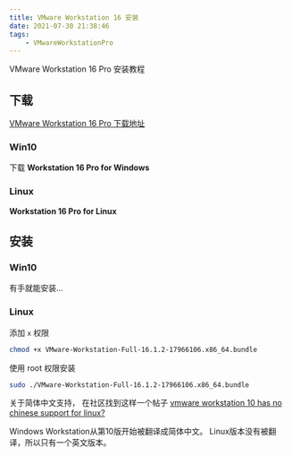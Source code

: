 ```yaml
---
title: VMware Workstation 16 安装
date: 2021-07-30 21:38:46
tags:
	- VMwareWorkstationPro
---
```



VMware Workstation 16 Pro 安装教程


## 下载

[VMware Workstation 16 Pro 下载地址](https://www.vmware.com/products/workstation-pro/workstation-pro-evaluation.html)


### Win10

下载 **Workstation 16 Pro for Windows**

### Linux

**Workstation 16 Pro for Linux**

## 安装


### Win10

有手就能安装...

### Linux


添加 `x` 权限

```bash
chmod +x VMware-Workstation-Full-16.1.2-17966106.x86_64.bundle
```
使用 root 权限安装

```bash
sudo ./VMware-Workstation-Full-16.1.2-17966106.x86_64.bundle
```


关于简体中文支持， 在社区找到这样一个帖子 [vmware workstation 10 has no chinese support for linux?](https://communities.vmware.com/t5/VMware-Workstation-Pro/vmware-workstation-10-has-no-chinese-support-for-linux/m-p/368616)


Windows Workstation从第10版开始被翻译成简体中文。 Linux版本没有被翻译，所以只有一个英文版本。
